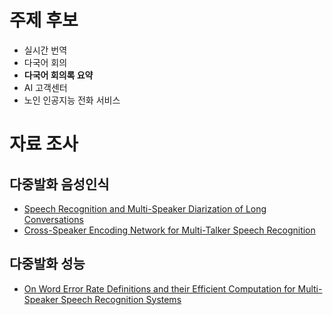 # 주제 후보
- 실시간 번역
- 다국어 회의
- **다국어 회의록 요약**
- AI 고객센터
- 노인 인공지능 전화 서비스

# 자료 조사
## 다중발화 음성인식
- [Speech Recognition and Multi-Speaker Diarization of Long Conversations](https://github.com/calclavia/tal-asrd)
- [Cross-Speaker Encoding Network for Multi-Talker Speech Recognition](https://github.com/kjw11/csenet-asr)

## 다중발화 성능
- [On Word Error Rate Definitions and their Efficient Computation for Multi-Speaker Speech Recognition Systems](https://github.com/fgnt/meeteval)
